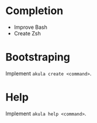 # Completion

- Improve Bash
- Create Zsh

# Bootstraping

Implement `akula create <command>`.

# Help

Implement `akula help <command>`.
